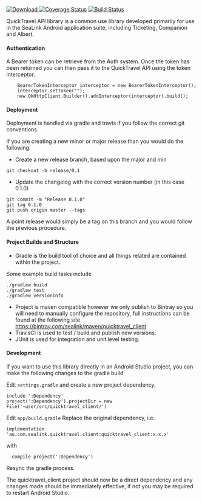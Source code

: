 [ ![Download](https://api.bintray.com/packages/sealink/maven/quicktravel_client/images/download.svg) ](https://bintray.com/sealink/maven/quicktravel_client/_latestVersion)
[![Coverage Status](https://coveralls.io/repos/github/sealink/quicktravel_client_java/badge.svg?branch=master)](https://coveralls.io/github/sealink/quicktravel_client_java?branch=master)
[![Build Status](https://travis-ci.org/sealink/quicktravel_client_java.svg?branch=master)](https://travis-ci.org/sealink/quicktravel_client_java)

QuickTravel API library is a common use library developed primarily for use in the SeaLink Android
application suite, including Ticketing, Companion and Albert.

#### Authentication

A Bearer token can be retrieve from the Auth system. Once the token has been
returned you can then pass it to the QuickTravel API using the token interceptor.

```
    BearerTokenInterceptor interceptor = new BearerTokenInterceptor();
    interceptor.setToken("");
    new OkHttpClient.Builder().addInterceptor(interceptor).build();
```

#### Deployment

Deployment is handled via gradle and travis if you follow the correct git conventions.

If you are creating a new minor or major release than you would do the following.

- Create a new release branch, based upon the major and min

```concept
git checkout -b release/0.1
```

- Update the changelog with the correct version number (in this case 0.1.0)

```concept
git commit -m "Release 0.1.0"
git tag 0.1.0
git push origin master --tags
```

A point release would simply be a tag on this branch and you would follow the previous procedure.

#### Project Builds and Structure

- Gradle is the build tool of choice and all things related are contained within the project.

Some example build tasks include

```concept
./gradlew build
./gradlew test
./gradlew versionInfo
```

- Project is maven compatible however we only publish to Bintray so you will need to manually configure
  the repository, full instructions can be found at the following site
  https://bintray.com/sealink/maven/quicktravel_client
- TravisCI is used to test / build and publish new versions.
- JUnit is used for integration and unit level testing.

#### Development

If you want to use this library directly in an Android Studio project, you can
make the following changes to the gradle build

Edit `settings.gradle` and create a new project dependency.

```
include ':Dependency'
project(':Dependency').projectDir = new File('~user/src/quicktravel_client/')
```

Edit `app/build.gradle`
Replace the original dependency, i.e.

```
implementation 'au.com.sealink.quicktravel.client:quicktravel_client:x.x.x'
```

with

```
  compile project(':Dependency')
```

Resync the gradle process.

The quicktravel_client project should now be a direct dependency and any changes made should be immediately effective, if not you may be required to restart Android Studio.
